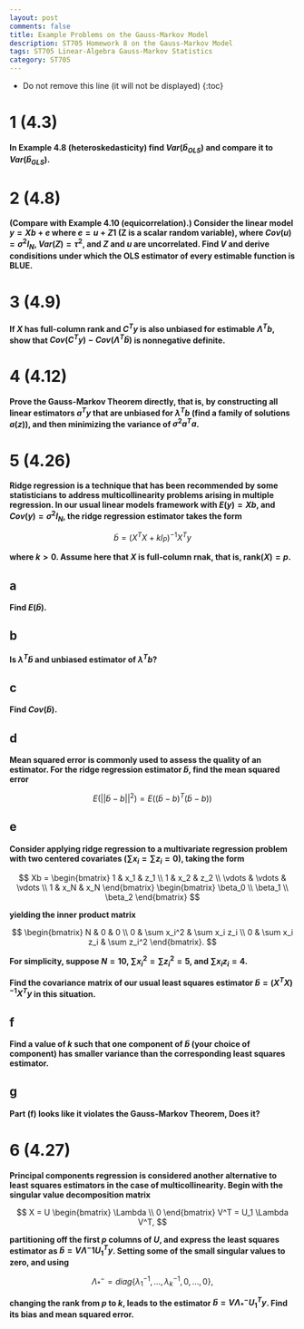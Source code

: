 ```yaml
---
layout: post
comments: false
title: Example Problems on the Gauss-Markov Model
description: ST705 Homework 8 on the Gauss-Markov Model
tags: ST705 Linear-Algebra Gauss-Markov Statistics
category: ST705
---
```


* Do not remove this line (it will not be displayed)
{:toc}

# 1 (4.3)
**In Example 4.8 (heteroskedasticity) find $Var(\widehat b_{OLS})$ and compare it to $Var(\widehat b_{GLS})$.**




# 2 (4.8)
**(Compare with Example 4.10 (equicorrelation).) Consider the linear model $y = Xb + e$ where $e = u + Z 1$ (Z is a scalar random variable), where $Cov(u) = \sigma^2 I_N$, $Var(Z) = \tau^2$, and $Z$ and $u$ are uncorrelated. Find $V$ and derive condisitions under which the OLS estimator of every estimable function is BLUE.**




# 3 (4.9)
**If $X$ has full-column rank and $C^T y$ is also unbiased for estimable $\Lambda^T b$, show that $Cov(C^T y) - Cov(\Lambda^T \widehat b)$ is nonnegative definite.**




# 4 (4.12)
**Prove the Gauss-Markov Theorem directly, that is, by constructing all linear estimators $a^T y$ that are unbiased for $\lambda^T b$ (find a family of solutions $a(z)$), and then minimizing the variance of $\sigma^2 a^T a$.**




# 5 (4.26)
**Ridge regression is a technique that has been recommended by some statisticians to address multicollinearity problems arising in multiple regression. In our usual linear models framework with $E(y) = X b$, and $Cov(y) = \sigma^2 I_N$, the ridge regression estimator takes the form**

$$
\widetilde b = (X^T X + k I_P)^{-1} X^T y
$$

**where $k>0$. Assume here that $X$ is full-column rnak, that is, $\text{rank}( X ) = p$.**

## a
**Find $E(\widetilde b)$.**




## b
**Is $\lambda^T \widetilde b$ and unbiased estimator of $\lambda^T b$?**



## c
**Find $Cov(\widetilde b)$.**



## d
**Mean squared error is commonly used to assess the quality of an estimator. For the ridge regression estimator $\widetilde  b$, find the mean squared error**

$$
E\Big(||\widetilde b - b ||^2\Big) = E\Big( (\widetilde  b - b)^T(\widetilde b - b) \Big)
$$




## e
**Consider applying ridge regression to a multivariate regression problem with two centered covariates ($\sum x_i = \sum z_i = 0$), taking the form**


$$
Xb = 
\begin{bmatrix}
	1 & x_1 & z_1 \\
	1 & x_2 & z_2 \\
	\vdots & \vdots & \vdots \\
	1 & x_N & x_N
\end{bmatrix}
\begin{bmatrix}
	\beta_0 \\
	\beta_1 \\
	\beta_2
\end{bmatrix}
$$


**yielding the inner product matrix**


$$
\begin{bmatrix}
	N & 0 & 0 \\
	0 & \sum x_i^2 & \sum x_i z_i \\
	0 & \sum x_i z_i & \sum z_i^2
\end{bmatrix}.
$$


**For simplicity, suppose $N = 10$, $\sum x_i^2 = \sum z_i^2 = 5$, and $\sum x_i z_i = 4$.**



**Find the covariance matrix of our usual least squares estimator $\widehat b = (X^T X)^{-1} X^T y$ in this situation.**




## f
**Find a value of $k$ such that one component of $\widetilde  b$ (your choice of component) has smaller variance than the corresponding least squares estimator.**




## g
**Part (f) looks like it violates the Gauss-Markov Theorem, Does it?**



# 6 (4.27)
**Principal components regression is considered another alternative to least squares estimators in the case of multicollinearity. Begin with the singular value decomposition matrix**

$$
X = U
\begin{bmatrix}
	\Lambda \\
	0
\end{bmatrix}
V^T = 
U_1 \Lambda V^T,
$$

**partitioning off the first $p$ columns of $U$, and express the least squares estimator as $\widehat b = V \Lambda^-1 U_1^T y$.
Setting some of the small singular values to zero, and using**

$$
\Lambda_*^- = diag\{\lambda_1^{-1}, \dots , \lambda_k^{-1}, 0, \dots , 0\},
$$ 

**changing the rank from $p$ to $k$, leads to the estimator $\widetilde b = V \Lambda_*^- U_1^T y$. Find its bias and mean squared error.**

